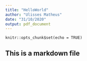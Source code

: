 ```yaml
---
title: "HelloWorld"
author: "Ulisses Matheus"
date: "31/10/2020"
output: pdf_document
---
```


```{r setup, include=FALSE}
knitr::opts_chunk$set(echo = TRUE)
```

## This is a markdown file